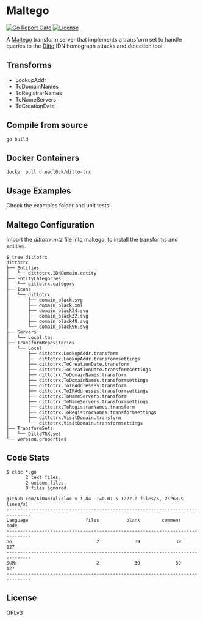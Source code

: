 # Maltego

[![Go Report Card](https://goreportcard.com/badge/github.com/dreadl0ck/maltego)](https://goreportcard.com/report/github.com/dreadl0ck/maltego)
[![License](https://img.shields.io/badge/license-GPL-green)](https://raw.githubusercontent.com/dreadl0ck/ditto-trx/master/LICENSE)

A [Maltego](https://www.maltego.com) transform server that implements a transform set to handle queries to the [Ditto](https://github.com/evilsocket/ditto) IDN homograph attacks and detection tool.

## Transforms

- LookupAddr
- ToDomainNames
- ToRegistrarNames
- ToNameServers
- ToCreationDate

## Compile from source

    go build

## Docker Containers

    docker pull dreadl0ck/ditto-trx

## Usage Examples

Check the examples folder and unit tests!

## Maltego Configuration

Import the _dittotrx.mtz_ file into maltego, to install the transforms and entities. 

```
$ tree dittotrx
dittotrx
├── Entities
│   └── dittotrx.IDNDomain.entity
├── EntityCategories
│   └── dittotrx.category
├── Icons
│   └── dittotrx
│       ├── domain_black.svg
│       ├── domain_black.xml
│       ├── domain_black24.svg
│       ├── domain_black32.svg
│       ├── domain_black48.svg
│       └── domain_black96.svg
├── Servers
│   └── Local.tas
├── TransformRepositories
│   └── Local
│       ├── dittotrx.LookupAddr.transform
│       ├── dittotrx.LookupAddr.transformsettings
│       ├── dittotrx.ToCreationDate.transform
│       ├── dittotrx.ToCreationDate.transformsettings
│       ├── dittotrx.ToDomainNames.transform
│       ├── dittotrx.ToDomainNames.transformsettings
│       ├── dittotrx.ToIPAddresses.transform
│       ├── dittotrx.ToIPAddresses.transformsettings
│       ├── dittotrx.ToNameServers.transform
│       ├── dittotrx.ToNameServers.transformsettings
│       ├── dittotrx.ToRegistrarNames.transform
│       ├── dittotrx.ToRegistrarNames.transformsettings
│       ├── dittotrx.VisitDomain.transform
│       └── dittotrx.VisitDomain.transformsettings
├── TransformSets
│   └── DittoTRX.set
└── version.properties
```

## Code Stats

    $ cloc *.go
           2 text files.
           2 unique files.                              
           0 files ignored.
    
    github.com/AlDanial/cloc v 1.84  T=0.01 s (227.0 files/s, 23263.9 lines/s)
    -------------------------------------------------------------------------------
    Language                     files          blank        comment           code
    -------------------------------------------------------------------------------
    Go                               2             39             39            127
    -------------------------------------------------------------------------------
    SUM:                             2             39             39            127
    -------------------------------------------------------------------------------

## License

GPLv3
